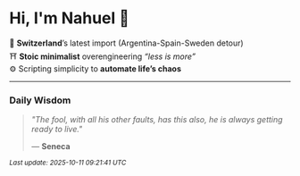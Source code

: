 # Hi, I'm Nahuel :tiger:

📍 **Switzerland**’s latest import (Argentina-Spain-Sweden detour)  
⛩️ **Stoic minimalist** overengineering *“less is more”*  
⚙️ Scripting simplicity to **automate life’s chaos**

---

### Daily Wisdom
> _"The fool, with all his other faults, has this also, he is always getting ready to live."_  
>
> — **Seneca**

<sub>*Last update: 2025-10-11 09:21:41 UTC*</sub>

